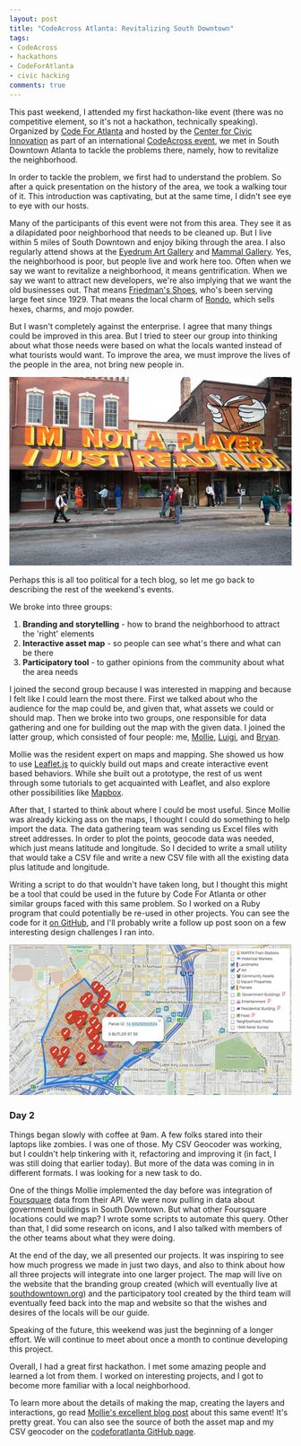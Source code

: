 ```yaml
---
layout: post
title: "CodeAcross Atlanta: Revitalizing South Downtown"
tags:
- CodeAcross
- hackathons
- CodeForAtlanta
- civic hacking
comments: true
---
```


This past weekend, I attended my first hackathon-like event (there was no competitive element, so it's not a hackathon, technically speaking). Organized by <a href="http://www.codeforatlanta.org/">Code For Atlanta</a> and hosted by the <a href="http://www.civicatlanta.org/">Center for Civic Innovation</a> as part of an international <a href="http://www.codeforamerica.org/events/codeacross-2015/">CodeAcross event</a>, we met in South Downtown Atlanta to tackle the problems there, namely, how to revitalize the neighborhood.

In order to tackle the problem, we first had to understand the problem. So after a quick presentation on the history of the area, we took a walking tour of it. This introduction was captivating, but at the same time, I didn't see eye to eye with our hosts.

Many of the participants of this event were not from this area. They see it as a dilapidated poor neighborhood that needs to be cleaned up. But I live within 5 miles of South Downtown and enjoy biking through the area. I also regularly attend shows at the <a href="http://www.eyedrum.org/">Eyedrum Art Gallery</a> and <a href="http://www.mammalgallery.com/">Mammal Gallery</a>. Yes, the neighborhood is poor, but people live and work here too. Often when we say we want to revitalize a neighborhood, it means gentrification. When we say we want to attract new developers, we're also implying that we want the old businesses out. That means <a href="http://largefeet.com/">Friedman's Shoes</a>, who's been serving large feet since 1929. That means the local charm of <a href="http://clatl.com/atlanta/i-like-south-downtown-atlanta-the-way-it-is/Content?oid=4209416">Rondo</a>, which sells hexes, charms, and mojo powder.

But I wasn't completely against the enterprise. I agree that many things could be improved in this area. But I tried to steer our group into thinking about what those needs were based on what the locals wanted instead of what tourists would want. To improve the area, we must improve the lives of the people in the area, not bring new people in.

<img src="images/southdowntown1.jpg" alt="South Downtown Atlanta" />

Perhaps this is all too political for a tech blog, so let me go back to describing the rest of the weekend's events.

We broke into three groups:
<ol>
	<li><strong>Branding and storytelling</strong> - how to brand the neighborhood to attract the 'right' elements</li>
	<li><strong>Interactive asset map</strong> - so people can see what's there and what can be there</li>
	<li><strong>Participatory tool</strong> - to gather opinions from the community about what the area needs</li>
</ol>
I joined the second group because I was interested in mapping and because I felt like I could learn the most there. First we talked about who the audience for the map could be, and given that, what assets we could or should map. Then we broke into two groups, one responsible for data gathering and one for building out the map with the given data. I joined the latter group, which consisted of four people: me, <a href="http://mollietaylor.com/">Mollie</a>, <a href="http://luigimontanez.com/">Luigi</a>, and <a href="http://www.bryan-lackey.com/">Bryan</a>.

Mollie was the resident expert on maps and mapping. She showed us how to use <a href="http://leafletjs.com/">Leaflet.js</a> to quickly build out maps and create interactive event based behaviors. While she built out a prototype, the rest of us went through some tutorials to get acquainted with Leaflet, and also explore other possibilities like <a href="https://www.mapbox.com/">Mapbox</a>.

After that, I started to think about where I could be most useful. Since Mollie was already kicking ass on the maps, I thought I could do something to help import the data. The data gathering team was sending us Excel files with street addresses. In order to plot the points, geocode data was needed, which just means latitude and longitude. So I decided to write a small utility that would take a CSV file and write a new CSV file with all the existing data plus latitude and longitude.

Writing a script to do that wouldn't have taken long, but I thought this might be a tool that could be used in the future by Code For Atlanta or other similar groups faced with this same problem. So I worked on a Ruby program that could potentially be re-used in other projects. You can see the code for it <a href="https://github.com/codeforatlanta/csv_geocoder">on GitHub</a>, and I'll probably write a follow up post soon on a few interesting design challenges I ran into.

<img src="images/southdowntown2.jpg" alt="Screenshot of South Downtown Asset Map" />

### Day 2

Things began slowly with coffee at 9am. A few folks stared into their laptops like zombies. I was one of those. My CSV Geocoder was working, but I couldn't help tinkering with it, refactoring and improving it (in fact, I was still doing that earlier today). But more of the data was coming in in different formats. I was looking for a new task to do.

One of the things Mollie implemented the day before was integration of <a href="https://foursquare.com/">Foursquare</a> data from their API. We were now pulling in data about government buildings in South Downtown. But what other Foursquare locations could we map? I wrote some scripts to automate this query. Other than that, I did some research on icons, and I also talked with members of the other teams about what they were doing.

At the end of the day, we all presented our projects. It was inspiring to see how much progress we made in just two days, and also to think about how all three projects will integrate into one larger project. The map will live on the website that the branding group created (which will eventually live at <a href="http://www.southdowntown.org/">southdowntown.org</a>) and the participatory tool created by the third team will eventually feed back into the map and website so that the wishes and desires of the locals will be our guide.

Speaking of the future, this weekend was just the beginning of a longer effort. We will continue to meet about once a month to continue developing this project.

Overall, I had a great first hackathon. I met some amazing people and learned a lot from them. I worked on interesting projects, and I got to become more familiar with a local neighborhood.

To learn more about the details of making the map, creating the layers and interactions, go read <a href="http://blog.mollietaylor.com/codeacross-asset-map.html">Mollie's excellent blog post</a> about this same event! It's pretty great. You can also see the source of both the asset map and my CSV geocoder on the <a href="https://github.com/codeforatlanta/">codeforatlanta GitHub page</a>.